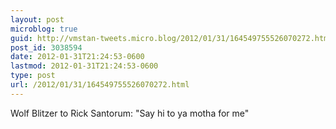 ```yaml
---
layout: post
microblog: true
guid: http://vmstan-tweets.micro.blog/2012/01/31/164549755526070272.html
post_id: 3038594
date: 2012-01-31T21:24:53-0600
lastmod: 2012-01-31T21:24:53-0600
type: post
url: /2012/01/31/164549755526070272.html
---
```

Wolf Blitzer to Rick Santorum: "Say hi to ya motha for me"
